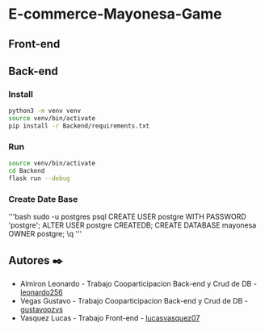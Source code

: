 # E-commerce-Mayonesa-Game

## Front-end

## Back-end

### Install

```bash
python3 -m venv venv
source venv/bin/activate
pip install -r Backend/requirements.txt
```

### Run

```bash
source venv/bin/activate
cd Backend
flask run --debug
```

### Create Date Base

'''bash
sudo -u postgres psql
CREATE USER postgre WITH PASSWORD 'postgre';
ALTER USER postgre CREATEDB;
CREATE DATABASE mayonesa OWNER postgre;
\q
'''

## Autores ✒️

- Almiron Leonardo - Trabajo Cooparticipacion Back-end y Crud de DB - [leonardo256](https://github.com/leonardo256)
- Vegas Gustavo - Trabajo Cooparticipacion Back-end y Crud de DB - [gustavopzvs](https://github.com/gustavopzvs)
- Vasquez Lucas - Trabajo Front-end - [lucasvasquez07](https://github.com/lucasvasquez07)
